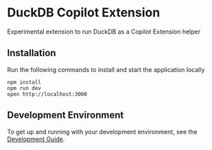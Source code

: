 # DuckDB Copilot Extension

Experimental extension to run DuckDB as a Copilot Extension helper

## Installation

Run the following commands to install and start the application locally

```
npm install
npm run dev
open http://localhost:3000
```

## Development Environment

To get up and running with your development environment, see the [Development Guide](./docs/DEVELOPMENT_SETUP.md).
